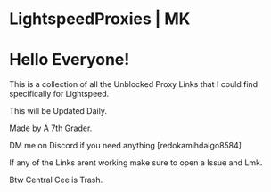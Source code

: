 # LightspeedProxies | MK
# Hello Everyone!
This is a collection of all the Unblocked Proxy Links that I could find specifically for Lightspeed.


This will be Updated Daily.

Made by A 7th Grader.



DM me on Discord if you need anything [redokamihdalgo8584]

If any of the Links arent working make sure to open a Issue and Lmk.

Btw Central Cee is Trash.
